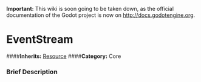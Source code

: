 **Important:** This wiki is soon going to be taken down, as the official documentation of the Godot project is now on http://docs.godotengine.org.

#  EventStream  
####**Inherits:** [Resource](class_resource)
####**Category:** Core

###  Brief Description  

